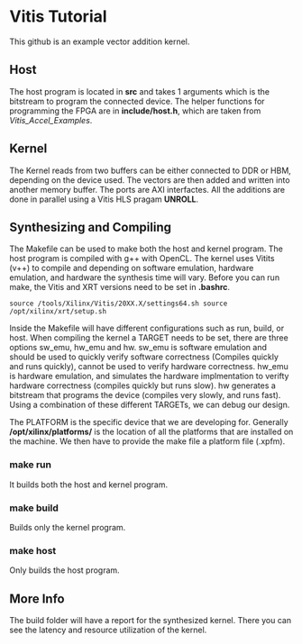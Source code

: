 # Vitis Tutorial

This github is an example vector addition kernel.

## Host 

The host program is located in **src** and takes 1 arguments which is the bitstream to program the connected device. The helper functions for programming the FPGA are in **include/host.h**, which are taken from *Vitis_Accel_Examples*. 

## Kernel 

The Kernel reads from two buffers can be either connected to DDR or HBM, depending on the device used. The vectors are then added and written into another memory buffer. The ports are AXI interfactes. All the additions are done in parallel using a Vitis HLS pragam **UNROLL**. 

## Synthesizing and Compiling

The Makefile can be used to make both the host and kernel program. The host program is compiled with g++ with OpenCL. The kernel uses Vitits (v++) to compile and depending on software emulation, hardware emulation, and hardware the synthesis time will vary. Before you can run make, the Vitis and XRT versions need to be set in **.bashrc**.

``
source /tools/Xilinx/Vitis/20XX.X/settings64.sh
source /opt/xilinx/xrt/setup.sh
``


Inside the Makefile will have different configurations such as run, build, or host. When compiling the kernel a TARGET needs to be set, there are three options sw_emu, hw_emu and hw. sw_emu is software emulation and should be used to quickly verify software correctness (Compiles quickly and runs quickly), cannot be used to verify hardware correctness. hw_emu is hardware emulation, and simulates the hardware implmentation to verifty hardware correctness (compiles quickly but runs slow). hw generates a bitstream that programs the device (compiles very slowly, and runs fast). Using a combination of these different TARGETs, we can debug our design. 

The PLATFORM is the specific device that we are developing for. Generally **/opt/xilinx/platforms/** is the location of all the platforms that are installed on the machine. We then have to provide the make file a platform file (.xpfm). 


### make run <TARGET> <PLATFORM>

It builds both the host and kernel program. 

### make build <TARGET> <PLATFORM>

Builds only the kernel program. 

### make host 

Only builds the host program. 

## More Info

The build folder will have a report for the synthesized kernel. There you can see the latency and resource utilization of the kernel. 
